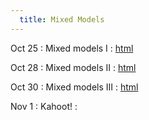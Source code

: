 ```yaml
---
  title: Mixed Models   
---
```

  
Oct 25
: Mixed models I
  : [html](https://jlacasa.github.io/stat705_fall2024/classes/day28_10252024)  

Oct 28
: Mixed models II
  : [html](https://jlacasa.github.io/stat705_fall2024/classes/day29_10282024)  

Oct 30
: Mixed models III
  : [html](https://jlacasa.github.io/stat705_fall2024/classes/day30_10302024)  

Nov 1 
: Kahoot!
  : []()  